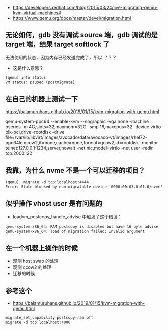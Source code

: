 - https://developers.redhat.com/blog/2015/03/24/live-migrating-qemu-kvm-virtual-machines#
- https://www.qemu.org/docs/master/devel/migration.html

## 无论如何，gdb 没有调试 source 端，gdb 调试的是 target 端，结果 target softlock 了

无法使用的状态，因为内存已经发送完成了，所以 ？？？

- 这是什么意思？
```txt
(qemu) info status
VM status: paused (postmigrate)
```

## 在自己的机器上测试一下
https://balamuruhans.github.io/2019/01/15/kvm-migration-with-qemu.html

qemu-system-ppc64 --enable-kvm --nographic -vga none -machine pseries -m 4G,slots=32,maxmem=32G -smp 16,maxcpus=32 -device virtio-blk-pci,drive=rootdisk -drive file=/var/lib/libvirt/images/avocado/data/avocado-vt/images/rhel72-ppc64le.qcow2,if=none,cache=none,format=qcow2,id=rootdisk -monitor telnet:127.0.0.1:1234,server,nowait -net nic,model=virtio -net user -redir tcp:2000::22

## 我靠，为什么 nvme 不是一个可以迁移的项目？
```txt
(qemu)  migrate -d tcp:localhost:4444
Error: State blocked by non-migratable device '0000:00:03.0:01.0/nvme'
```

## 似乎操作 vhost user 是有问题的
- loadvm_postcopy_handle_advise 中触发了这个错误：
```txt
qemu-system-x86_64: RAM postcopy is disabled but have 16 byte advise
qemu-system-x86_64: load of migration failed: Invalid argument
```

## 在一个机器上操作的时候

- 观测 host swap 的处理
- 观测 qcow2 的处理
- 迁移的时候

## 参考这个
- https://balamuruhans.github.io/2019/01/15/kvm-migration-with-qemu.html

```txt
migrate_set_capability postcopy-ram off
migrate -d tcp:localhost:4000
```

